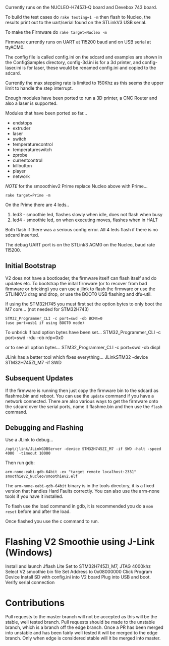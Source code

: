 Currently runs on the NUCLEO-H745ZI-Q board and Devebox 743 board.

To build the test cases do ```rake testing=1 -m```
then flash to Nucleo, the results print out to the uart/serial found on the STLinkV3 USB serial.

To make the Firmware do ```rake target=Nucleo -m```

Firmware currently runs on UART at 115200 baud and on USB serial at ttyACM0.

The config file is called config.ini on the sdcard and examples are shown in the ConfigSamples directory, config-3d.ini is for a 3d printer, and config-laser.ini is for laser, these would be renamed config.ini and copied to the sdcard.

Currently the max stepping rate is limited to 150Khz as this seems the upper limit to handle the step interrupt.

Enough modules have been ported to run a 3D printer, a CNC Router and also a laser is supported.

Modules that have been ported so far...

* endstops
* extruder
* laser
* switch
* temperaturecontrol
* temperatureswitch
* zprobe
* currentcontrol
* killbutton
* player
* network

*NOTE* for the smooothiev2 Prime replace Nucleo above with Prime...

```rake target=Prime -m```

On the Prime there are 4 leds..

1. led3 - smoothie led, flashes slowly when idle, does not flash when busy
2. led4 - smoothie led, on when executing moves, flashes when in HALT

Both flash if there was a serious config error.
All 4 leds flash if there is no sdcard inserted.

The debug UART port is on the STLink3 ACM0 on the Nucleo,
baud rate 115200.

Initial Bootstrap
-----------------
V2 does not have a bootloader, the firmware itself can flash itself and do updates etc.
To bootstrap the inital firmware (or to recover from bad firmware or bricking) you can use a jlink to flash the firmware or use the STLINKV3 drag and drop, or use the BOOT0 USB flashing and dfu-util.

If using the STM32H745 you must first set the option bytes to only boot the M7 core... (not needed for STM32H743)
    
    STM32_Programmer_CLI -c port=swd -ob BCM4=0
    (use port=usb1 if using BOOT0 mode)

To unbrick if bad option bytes have been set...
    STM32_Programmer_CLI -c port=swd -rdu –ob rdp=0x0 

or to see all option bytes...
    STM32_Programmer_CLI -c port=swd -ob displ

JLink has a better tool which fixes everything...
    JLinkSTM32 -device STM32H745ZI_M7 -if SWD

Subsequent Updates
------------------
If the firmware is running then just copy the firmware bin to the sdcard as flashme.bin and reboot. You can use the ```update``` command if you have a network connected. There are also various ways to get the firmware onto the sdcard over the serial ports, name it flashme.bin and then use the ```flash``` command.

Debugging and Flashing
----------------------
Use a JLink to debug...

    /opt/jlink/JLinkGDBServer -device STM32H745ZI_M7 -if SWD -halt -speed 4000  -timeout 10000

Then run gdb:

    arm-none-eabi-gdb-64bit -ex "target remote localhost:2331" smoothiev2_Nucleo/smoothiev2.elf

The ```arm-none-eabi-gdb-64bit``` binary is in the tools directory, it is a fixed version that handles Hard Faults correctly. You can also use the arm-none tools if you have it installed.

To flash use the load command in gdb, it is recommended you do a ```mon reset``` before and after the load.

Once flashed you use the c command to run.

Flashing V2 Smoothie using J-Link (Windows)
===========================================

Install and launch Jflash Lite
Set to STM32H745ZI_M7, JTAG 4000khz
Select V2 smoothie bin file
Set Address to 0x08000000
Click Program Device
Install SD with config.ini into V2 board
Plug into USB and boot.  Verify serial connection

Contributions
=============

Pull requests to the master branch will not be accepted as this will be the stable, well tested branch.
Pull requests should be made to the unstable branch, which is a branch off the edge branch.
Once a PR has been merged into unstable and has been fairly well tested it will be merged to the edge branch.
Only when edge is considered stable will it be merged into master.

